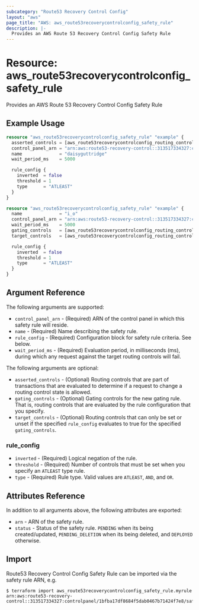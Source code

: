 ```yaml
---
subcategory: "Route53 Recovery Control Config"
layout: "aws"
page_title: "AWS: aws_route53recoverycontrolconfig_safety_rule"
description: |-
  Provides an AWS Route 53 Recovery Control Config Safety Rule
---
```


# Resource: aws_route53recoverycontrolconfig_safety_rule

Provides an AWS Route 53 Recovery Control Config Safety Rule

## Example Usage

```terraform
resource "aws_route53recoverycontrolconfig_safety_rule" "example" {
  asserted_controls = [aws_route53recoverycontrolconfig_routing_control.example.arn]
  control_panel_arn = "arn:aws:route53-recovery-control::313517334327:controlpanel/abd5fbfc052d4844a082dbf400f61da8"
  name              = "daisyguttridge"
  wait_period_ms    = 5000

  rule_config {
    inverted  = false
    threshold = 1
    type      = "ATLEAST"
  }
}
```

```terraform
resource "aws_route53recoverycontrolconfig_safety_rule" "example" {
  name              = "i_o"
  control_panel_arn = "arn:aws:route53-recovery-control::313517334327:controlpanel/abd5fbfc052d4844a082dbf400f61da8"
  wait_period_ms    = 5000
  gating_controls   = [aws_route53recoverycontrolconfig_routing_control.example.arn]
  target_controls   = [aws_route53recoverycontrolconfig_routing_control.example.arn]

  rule_config {
    inverted  = false
    threshold = 1
    type      = "ATLEAST"
  }
}
```

## Argument Reference

The following arguments are supported:

* `control_panel_arn` - (Required) ARN of the control panel in which this safety rule will reside.
* `name` - (Required) Name describing the safety rule.
* `rule_config` - (Required) Configuration block for safety rule criteria. See below.
* `wait_period_ms` - (Required) Evaluation period, in milliseconds (ms), during which any request against the target routing controls will fail.

The following arguments are optional:

* `asserted_controls` - (Optional) Routing controls that are part of transactions that are evaluated to determine if a request to change a routing control state is allowed.
* `gating_controls` - (Optional) Gating controls for the new gating rule. That is, routing controls that are evaluated by the rule configuration that you specify.
* `target_controls` - (Optional) Routing controls that can only be set or unset if the specified `rule_config` evaluates to true for the specified `gating_controls`.

### rule_config

* `inverted` - (Required) Logical negation of the rule.
* `threshold` - (Required) Number of controls that must be set when you specify an `ATLEAST` type rule.
* `type` - (Required) Rule type. Valid values are `ATLEAST`, `AND`, and `OR`.

## Attributes Reference

In addition to all arguments above, the following attributes are exported:

* `arn` - ARN of the safety rule.
* `status` - Status of the safety rule. `PENDING` when its being created/updated, `PENDING_DELETION` when its being deleted, and `DEPLOYED` otherwise.

## Import

Route53 Recovery Control Config Safety Rule can be imported via the safety rule ARN, e.g.

```
$ terraform import aws_route53recoverycontrolconfig_safety_rule.myrule arn:aws:route53-recovery-control::313517334327:controlpanel/1bfba17df8684f5dab0467b71424f7e8/safetyrule/3bacc77003364c0f
```
